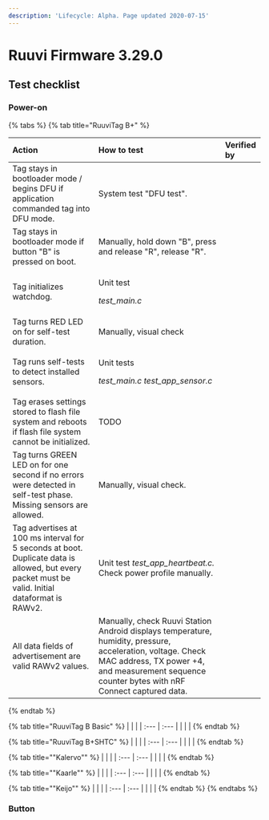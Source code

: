 ```yaml
---
description: 'Lifecycle: Alpha. Page updated 2020-07-15'
---
```


# Ruuvi Firmware 3.29.0

## Test checklist

### Power-on

{% tabs %}
{% tab title="RuuviTag B+" %}
<table>
  <thead>
    <tr>
      <th style="text-align:left">Action</th>
      <th style="text-align:left">How to test</th>
      <th style="text-align:left">Verified by</th>
    </tr>
  </thead>
  <tbody>
    <tr>
      <td style="text-align:left">Tag stays in bootloader mode / begins DFU if application commanded tag
        into DFU mode.</td>
      <td style="text-align:left">System test &quot;DFU test&quot;.</td>
      <td style="text-align:left"></td>
    </tr>
    <tr>
      <td style="text-align:left">Tag stays in bootloader mode if button &quot;B&quot; is pressed on boot.</td>
      <td
      style="text-align:left">Manually, hold down &quot;B&quot;, press and release &quot;R&quot;, release
        &quot;R&quot;.</td>
        <td style="text-align:left"></td>
    </tr>
    <tr>
      <td style="text-align:left">Tag initializes watchdog.</td>
      <td style="text-align:left">
        <p>Unit test</p>
        <p><em>test_main.c</em>
        </p>
      </td>
      <td style="text-align:left"></td>
    </tr>
    <tr>
      <td style="text-align:left">Tag turns RED LED on for self-test duration.</td>
      <td style="text-align:left">Manually, visual check</td>
      <td style="text-align:left"></td>
    </tr>
    <tr>
      <td style="text-align:left">Tag runs self-tests to detect installed sensors.</td>
      <td style="text-align:left">
        <p>Unit tests</p>
        <p><em>test_main.c test_app_sensor.c</em>
        </p>
      </td>
      <td style="text-align:left"></td>
    </tr>
    <tr>
      <td style="text-align:left">Tag erases settings stored to flash file system and reboots if flash file
        system cannot be initialized.</td>
      <td style="text-align:left">TODO</td>
      <td style="text-align:left"></td>
    </tr>
    <tr>
      <td style="text-align:left">Tag turns GREEN LED on for one second if no errors were detected in self-test
        phase. Missing sensors are allowed.</td>
      <td style="text-align:left">Manually, visual check.</td>
      <td style="text-align:left"></td>
    </tr>
    <tr>
      <td style="text-align:left">Tag advertises at 100 ms interval for 5 seconds at boot. Duplicate data
        is allowed, but every packet must be valid. Initial dataformat is RAWv2.</td>
      <td
      style="text-align:left">Unit test <em>test_app_heartbeat.c. </em>Check power profile manually.</td>
        <td
        style="text-align:left"></td>
    </tr>
    <tr>
      <td style="text-align:left">All data fields of advertisement are valid RAWv2 values.</td>
      <td style="text-align:left">Manually, check Ruuvi Station Android displays temperature, humidity,
        pressure, acceleration, voltage. Check MAC address, TX power +4, and measurement
        sequence counter bytes with nRF Connect captured data.</td>
      <td style="text-align:left"></td>
    </tr>
  </tbody>
</table>
{% endtab %}

{% tab title="RuuviTag B Basic" %}
|  |  |
| :--- | :--- |
|  |  |
{% endtab %}

{% tab title="RuuviTag B+SHTC" %}
|  |  |
| :--- | :--- |
|  |  |
{% endtab %}

{% tab title="\"Kalervo\"" %}
|  |  |
| :--- | :--- |
|  |  |
{% endtab %}

{% tab title="\"Kaarle\"" %}
|  |  |
| :--- | :--- |
|  |  |
{% endtab %}

{% tab title="\"Keijo\"" %}
|  |  |
| :--- | :--- |
|  |  |
{% endtab %}
{% endtabs %}

### Button
